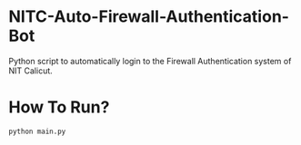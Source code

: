 # NITC-Auto-Firewall-Authentication-Bot
Python script to automatically login to the Firewall Authentication system of NIT Calicut.

# How To Run?
```python
python main.py
```
